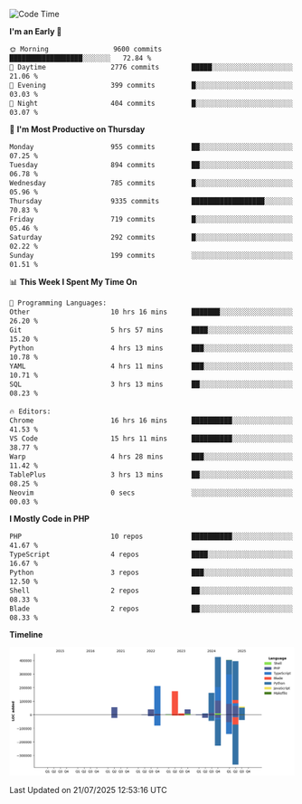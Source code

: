<!--START_SECTION:waka-->
![Code Time](http://img.shields.io/badge/Code%20Time-3%2C865%20hrs%2052%20mins-blue)

**I'm an Early 🐤** 

```text
🌞 Morning                9600 commits        ██████████████████░░░░░░░   72.84 % 
🌆 Daytime                2776 commits        █████░░░░░░░░░░░░░░░░░░░░   21.06 % 
🌃 Evening                399 commits         █░░░░░░░░░░░░░░░░░░░░░░░░   03.03 % 
🌙 Night                  404 commits         █░░░░░░░░░░░░░░░░░░░░░░░░   03.07 % 
```
📅 **I'm Most Productive on Thursday** 

```text
Monday                   955 commits         ██░░░░░░░░░░░░░░░░░░░░░░░   07.25 % 
Tuesday                  894 commits         ██░░░░░░░░░░░░░░░░░░░░░░░   06.78 % 
Wednesday                785 commits         █░░░░░░░░░░░░░░░░░░░░░░░░   05.96 % 
Thursday                 9335 commits        ██████████████████░░░░░░░   70.83 % 
Friday                   719 commits         █░░░░░░░░░░░░░░░░░░░░░░░░   05.46 % 
Saturday                 292 commits         █░░░░░░░░░░░░░░░░░░░░░░░░   02.22 % 
Sunday                   199 commits         ░░░░░░░░░░░░░░░░░░░░░░░░░   01.51 % 
```


📊 **This Week I Spent My Time On** 

```text
💬 Programming Languages: 
Other                    10 hrs 16 mins      ███████░░░░░░░░░░░░░░░░░░   26.20 % 
Git                      5 hrs 57 mins       ████░░░░░░░░░░░░░░░░░░░░░   15.20 % 
Python                   4 hrs 13 mins       ███░░░░░░░░░░░░░░░░░░░░░░   10.78 % 
YAML                     4 hrs 11 mins       ███░░░░░░░░░░░░░░░░░░░░░░   10.71 % 
SQL                      3 hrs 13 mins       ██░░░░░░░░░░░░░░░░░░░░░░░   08.23 % 

🔥 Editors: 
Chrome                   16 hrs 16 mins      ██████████░░░░░░░░░░░░░░░   41.53 % 
VS Code                  15 hrs 11 mins      ██████████░░░░░░░░░░░░░░░   38.77 % 
Warp                     4 hrs 28 mins       ███░░░░░░░░░░░░░░░░░░░░░░   11.42 % 
TablePlus                3 hrs 13 mins       ██░░░░░░░░░░░░░░░░░░░░░░░   08.25 % 
Neovim                   0 secs              ░░░░░░░░░░░░░░░░░░░░░░░░░   00.03 % 
```

**I Mostly Code in PHP** 

```text
PHP                      10 repos            ██████████░░░░░░░░░░░░░░░   41.67 % 
TypeScript               4 repos             ████░░░░░░░░░░░░░░░░░░░░░   16.67 % 
Python                   3 repos             ███░░░░░░░░░░░░░░░░░░░░░░   12.50 % 
Shell                    2 repos             ██░░░░░░░░░░░░░░░░░░░░░░░   08.33 % 
Blade                    2 repos             ██░░░░░░░░░░░░░░░░░░░░░░░   08.33 % 
```



**Timeline**

![Lines of Code chart](https://raw.githubusercontent.com/abrahamgreyson/abrahamgreyson/main/assets/bar_graph.png)


 Last Updated on 21/07/2025 12:53:16 UTC
<!--END_SECTION:waka-->
